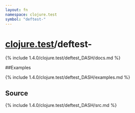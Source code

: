 ```yaml
---
layout: fn
namespace: clojure.test
symbol: "deftest-"
---
```


# [clojure.test](../)/deftest-

{% include 1.4.0/clojure.test/deftest_DASH/docs.md %}

##Examples

{% include 1.4.0/clojure.test/deftest_DASH/examples.md %}
## Source
{% include 1.4.0/clojure.test/deftest_DASH/src.md %}

